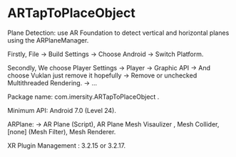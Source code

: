 # ARTapToPlaceObject

Plane Detection: use AR Foundation to detect vertical and horizontal planes using the ARPlaneManager.

Firstly, File -> Build Settings -> Choose Android -> Switch Platform. 

Secondly, We choose Player Settings -> Player -> Graphic API -> And choose Vuklan just remove it hopefully -> Remove or unchecked Multithreaded Rendering. -> ...

Package name: com.imersity.ARTapToPlaceObject .

Minimum API: Android 7.0 (Level 24).

ARPlane: -> AR Plane (Script), AR Plane Mesh Visaulizer , Mesh Collider, [none] (Mesh Filter), Mesh Renderer. 

XR Plugin Management : 3.2.15 or 3.2.17. 
